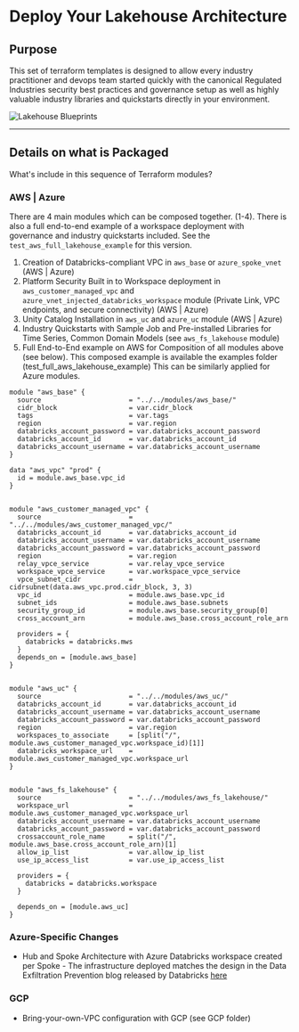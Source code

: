 # Deploy Your Lakehouse Architecture

## Purpose

This set of terraform templates is designed to allow every industry practitioner and devops team started quickly with the canonical Regulated Industries security best practices and governance setup as well as highly valuable industry libraries and quickstarts directly in your environment.

![Lakehouse Blueprints](https://raw.githubusercontent.com/databricks/terraform-databricks-lakehouse-blueprints/main/Blueprints.jpg)

---

## Details on what is Packaged

What's include in this sequence of Terraform modules?

### AWS | Azure

There are 4 main modules which can be composed together. (1-4). There is also a full end-to-end example of a workspace deployment with governance and industry quickstarts included. See the `test_aws_full_lakehouse_example` for this version.

1. Creation of Databricks-compliant VPC in `aws_base` or `azure_spoke_vnet` (AWS | Azure)
2. Platform Security Built in to Workspace deployment in `aws_customer_managed_vpc` and `azure_vnet_injected_databricks_workspace` module (Private Link, VPC endpoints, and secure connectivity) (AWS | Azure)
3. Unity Catalog Installation in `aws_uc` and `azure_uc` module (AWS | Azure)
4. Industry Quickstarts with Sample Job and Pre-installed Libraries for Time Series, Common Domain Models (see `aws_fs_lakehouse` module)
5. Full End-to-End example on AWS for Composition of all modules above (see below). This composed example is available the examples folder (test_full_aws_lakehouse_example) This can be similarly applied for Azure modules.

```hcl
module "aws_base" {
  source                      = "../../modules/aws_base/"
  cidr_block                  = var.cidr_block
  tags                        = var.tags
  region                      = var.region
  databricks_account_password = var.databricks_account_password
  databricks_account_id       = var.databricks_account_id
  databricks_account_username = var.databricks_account_username
}

data "aws_vpc" "prod" {
  id = module.aws_base.vpc_id
}


module "aws_customer_managed_vpc" {
  source                      = "../../modules/aws_customer_managed_vpc/"
  databricks_account_id       = var.databricks_account_id
  databricks_account_username = var.databricks_account_username
  databricks_account_password = var.databricks_account_password
  region                      = var.region
  relay_vpce_service          = var.relay_vpce_service
  workspace_vpce_service      = var.workspace_vpce_service
  vpce_subnet_cidr            = cidrsubnet(data.aws_vpc.prod.cidr_block, 3, 3)
  vpc_id                      = module.aws_base.vpc_id
  subnet_ids                  = module.aws_base.subnets
  security_group_id           = module.aws_base.security_group[0]
  cross_account_arn           = module.aws_base.cross_account_role_arn

  providers = {
    databricks = databricks.mws
  }
  depends_on = [module.aws_base]
}


module "aws_uc" {
  source                      = "../../modules/aws_uc/"
  databricks_account_id       = var.databricks_account_id
  databricks_account_username = var.databricks_account_username
  databricks_account_password = var.databricks_account_password
  region                      = var.region
  workspaces_to_associate     = [split("/", module.aws_customer_managed_vpc.workspace_id)[1]]
  databricks_workspace_url    = module.aws_customer_managed_vpc.workspace_url
}


module "aws_fs_lakehouse" {
  source                      = "../../modules/aws_fs_lakehouse/"
  workspace_url               = module.aws_customer_managed_vpc.workspace_url
  databricks_account_username = var.databricks_account_username
  databricks_account_password = var.databricks_account_password
  crossaccount_role_name      = split("/", module.aws_base.cross_account_role_arn)[1]
  allow_ip_list               = var.allow_ip_list
  use_ip_access_list          = var.use_ip_access_list

  providers = {
    databricks = databricks.workspace
  }

  depends_on = [module.aws_uc]
}
```

### Azure-Specific Changes

* Hub and Spoke Architecture with Azure Databricks workspace created per Spoke - The infrastructure deployed matches the design in the Data Exfiltration Prevention blog released by Databricks [here](https://www.databricks.com/blog/2020/03/27/data-exfiltration-protection-with-azure-databricks.html)

### GCP

* Bring-your-own-VPC configuration with GCP (see GCP folder)
